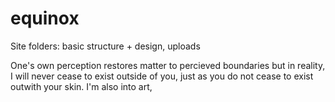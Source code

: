 # equinox
<p>Site folders: basic structure + design, uploads </p>
One's own perception restores matter to percieved boundaries but in reality, I will never cease to exist outside of you, just as you do not cease to exist outwith your skin. I'm also into art,
